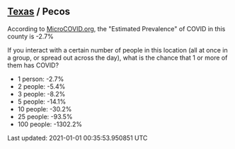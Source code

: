 
## [Texas](/united-states/texas) / Pecos

According to [MicroCOVID.org](http://microcovid.org),
the "Estimated Prevalence" of COVID in this county is -2.7%

If you interact with a certain number of people in this location
(all at once in a group, or spread out across the day), what is the chance that
1 or more of them has COVID?

- 1 person: -2.7%
- 2 people: -5.4%
- 3 people: -8.2%
- 5 people: -14.1%
- 10 people: -30.2%
- 25 people: -93.5%
- 100 people: -1302.2%

Last updated: 2021-01-01 00:35:53.950851 UTC
